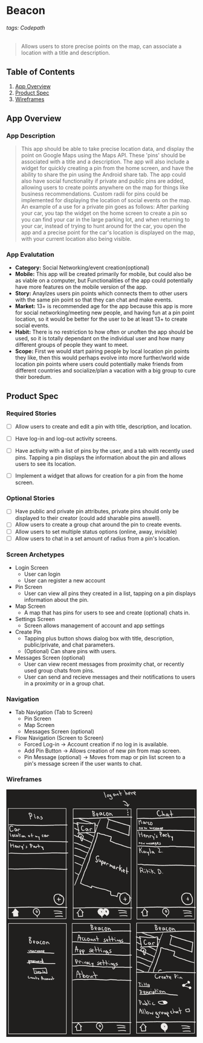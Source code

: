 # Beacon
###### tags: Codepath

> Allows users to store precise points on the map, can associate a location with a title and description. 


## Table of Contents
1. [App Overview](#App_Overview)
2. [Product Spec](#Product-Spec)
3. [Wireframes](#Wireframes)
## App Overview
### App Description
> This app should be able to take precise location data, and display the point on Google Maps using the Maps API. These 'pins' should be associated with a title and a description. The app will also include a widget for quickly creating a pin from the home screen, and have the ability to share the pin using the Android share tab. The app could also have social functionality if private and public pins are added, allowing users to create points anywhere on the map for things like business recommendations. Custom radii for pins could be implemented for displaying the location of social events on the map. An example of a use for a private pin goes as follows: After parking your car, you tap the widget on the home screen to create a pin so you can find your car in the large parking lot, and when returning to your car, instead of trying to hunt around for the car, you open the app and a precise point for the car's location is displayed on the map, with your current location also being visible.

### App Evalutation
- **Category:** Social Networking/event creation(optional)
- **Mobile:** This app will be created primarily for mobile, but could also be as viable on a computer, but Functionalities of the app could potentially have more features on the mobile version of the app.
- **Story:** Anaylzes users pin points which connects them to other users with the same pin point so that they can chat and make events.
- **Market:** 13+ is recommended age for the app because this app is more for social networking/meeting new people, and having fun at a pin point location, so it would be better for the user to be at least 13+ to create social events. 
- **Habit:** There is no restriction to how often or unoften the app should be used, so it is totally dependant on the individual user and how many different groups of people they want to meet. 
- **Scope:** First we would start pairing people by local location pin points they like, then this would perhaps evolve into more further/world wide location pin points where users could potentially make friends from different countries and socialize/plan a vacation with a big group to cure their boredum. 

## Product Spec
### Required Stories

- [ ] Allow users to create and edit a pin with title, description, and location.
- [ ] Have log-in and log-out activity screens.
- [ ] Have activity with a list of pins by the user, and a tab with recently used pins. Tapping a pin displays the information about the pin and allows users to see its location.
- [ ] Implement a widget that allows for creation for a pin from the home screen.


### Optional Stories

- [ ] Have public and private pin attributes, private pins should only be displayed to their creator (could add sharable pins aswell).
- [ ] Allow users to create a group chat around the pin to create events.
- [ ] Allow users to set multiple status options (online, away, invisible)
- [ ] Allow users to chat in a set amount of radius from a pin's location.

### Screen Archetypes

* Login Screen
    * User can login
    * User can register a new account 
* Pin Screen
    * User can view all pins they created in a list, tapping on a pin displays information about the pin.
* Map Screen
    * A map that has pins for users to see and create (optional) chats in.
* Settings Screen
    * Screen allows management of account and app settings
* Create Pin
    * Tapping plus button shows dialog box with title, description, public/private, and chat parameters.
    * (Optional) Can share pins with users.
* Messages Screen (optional)
    * User can view recent messages from proximity chat, or recently used group chats from pins.
    * User can send and recieve messages and their notifications to users in a proximity or in a group chat.

### Navigation
* Tab Navigation (Tab to Screen)
    * Pin Screen
    * Map Screen
    * Messages Screen (optional)
* Flow Navigation (Screen to Screen)
    * Forced Log-in -> Account creation if no log in is available.
    * Add Pin Button -> Allows creation of new pin from map screen.
    * Pin Message (optional) -> Moves from map or pin list screen to a pin's message screen if the user wants to chat.

### Wireframes
<img src="https://github.com/BeaconApplication/Beacon/blob/main/wireframes.png" width=1000><br>
